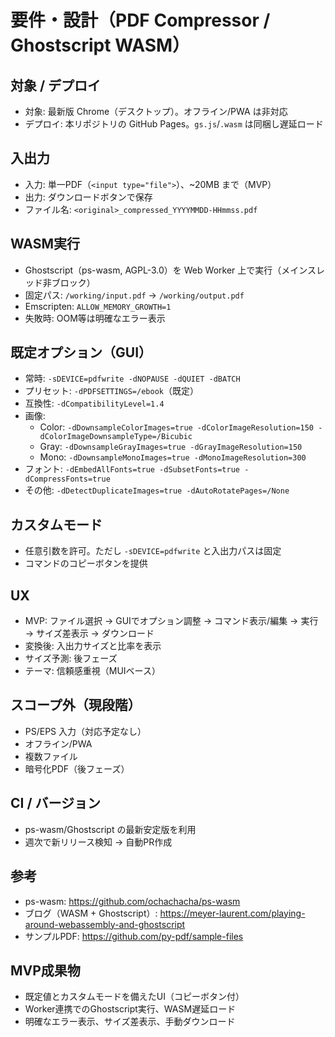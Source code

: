 # 要件・設計（PDF Compressor / Ghostscript WASM）

## 対象 / デプロイ
- 対象: 最新版 Chrome（デスクトップ）。オフライン/PWA は非対応
- デプロイ: 本リポジトリの GitHub Pages。`gs.js`/`.wasm` は同梱し遅延ロード

## 入出力
- 入力: 単一PDF（`<input type="file">`）、~20MB まで（MVP）
- 出力: ダウンロードボタンで保存
- ファイル名: `<original>_compressed_YYYYMMDD-HHmmss.pdf`

## WASM実行
- Ghostscript（ps-wasm, AGPL-3.0）を Web Worker 上で実行（メインスレッド非ブロック）
- 固定パス: `/working/input.pdf` → `/working/output.pdf`
- Emscripten: `ALLOW_MEMORY_GROWTH=1`
- 失敗時: OOM等は明確なエラー表示

## 既定オプション（GUI）
- 常時: `-sDEVICE=pdfwrite -dNOPAUSE -dQUIET -dBATCH`
- プリセット: `-dPDFSETTINGS=/ebook`（既定）
- 互換性: `-dCompatibilityLevel=1.4`
- 画像:
  - Color: `-dDownsampleColorImages=true -dColorImageResolution=150 -dColorImageDownsampleType=/Bicubic`
  - Gray:  `-dDownsampleGrayImages=true -dGrayImageResolution=150`
  - Mono:  `-dDownsampleMonoImages=true -dMonoImageResolution=300`
- フォント: `-dEmbedAllFonts=true -dSubsetFonts=true -dCompressFonts=true`
- その他: `-dDetectDuplicateImages=true -dAutoRotatePages=/None`

## カスタムモード
- 任意引数を許可。ただし `-sDEVICE=pdfwrite` と入出力パスは固定
- コマンドのコピーボタンを提供

## UX
- MVP: ファイル選択 → GUIでオプション調整 → コマンド表示/編集 → 実行 → サイズ差表示 → ダウンロード
- 変換後: 入出力サイズと比率を表示
- サイズ予測: 後フェーズ
- テーマ: 信頼感重視（MUIベース）

## スコープ外（現段階）
- PS/EPS 入力（対応予定なし）
- オフライン/PWA
- 複数ファイル
- 暗号化PDF（後フェーズ）

## CI / バージョン
- ps-wasm/Ghostscript の最新安定版を利用
- 週次で新リリース検知 → 自動PR作成

## 参考
- ps-wasm: <https://github.com/ochachacha/ps-wasm>
- ブログ（WASM + Ghostscript）: <https://meyer-laurent.com/playing-around-webassembly-and-ghostscript>
- サンプルPDF: <https://github.com/py-pdf/sample-files>

## MVP成果物
- 既定値とカスタムモードを備えたUI（コピーボタン付）
- Worker連携でのGhostscript実行、WASM遅延ロード
- 明確なエラー表示、サイズ差表示、手動ダウンロード